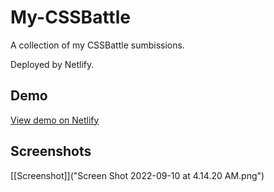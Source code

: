 # My-CSSBattle

A collection of my CSSBattle sumbissions.

Deployed by Netlify.

## Demo

[View demo on Netlify](https://631c539ad1972300098d4e8b--papaya-alpaca-70e428.netlify.app/)

## Screenshots

[[Screenshot]]("Screen Shot 2022-09-10 at 4.14.20 AM.png")
